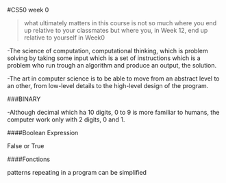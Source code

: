#CS50 week 0

>what ultimately matters in this course is not so much where you end up relative to your classmates but where you, in Week 12, end up relative to yourself in Week0

-The science of computation, computational thinking, which is problem solving by taking some input which is a set of instructions which is a problem who run trough an algorithm and produce an output, the solution. 

-The art in computer science is to be able to move from an abstract level to an other, from low-level details to the high-level design of the program.

###BINARY

-Although decimal which ha 10 digits, 0 to 9 is more familiar to humans, the computer work only with 2 digits, 0 and 1.


####Boolean Expression

False or True

####Fonctions

patterns repeating in a program can be simplified